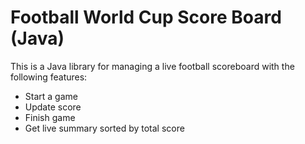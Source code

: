 # Football World Cup Score Board (Java)

This is a Java library for managing a live football scoreboard with the following features:
- Start a game
- Update score
- Finish game
- Get live summary sorted by total score 
